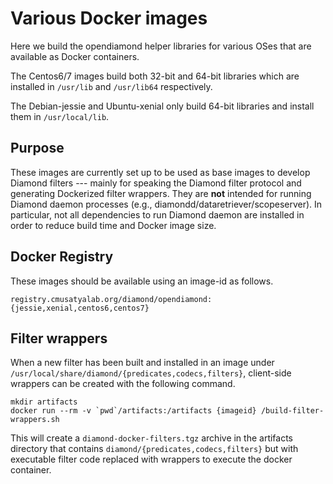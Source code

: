 # Various Docker images

Here we build the opendiamond helper libraries for various OSes that are
available as Docker containers.

The Centos6/7 images build both 32-bit and 64-bit libraries which are installed
in `/usr/lib` and `/usr/lib64` respectively.

The Debian-jessie and Ubuntu-xenial only build 64-bit libraries and install
them in `/usr/local/lib`.

## Purpose

These images are currently set up to be used as base
images to develop Diamond filters --- mainly for speaking the Diamond filter
protocol and generating Dockerized filter wrappers.
They are **not** intended for running Diamond daemon processes
(e.g., diamondd/dataretriever/scopeserver).
In particular, not all dependencies to run Diamond daemon are installed
in order to reduce build time and Docker image size.


## Docker Registry

These images should be available using an image-id as follows.

    registry.cmusatyalab.org/diamond/opendiamond:{jessie,xenial,centos6,centos7}


## Filter wrappers

When a new filter has been built and installed in an image under
`/usr/local/share/diamond/{predicates,codecs,filters}`, client-side wrappers
can be created with the following command.

    mkdir artifacts
    docker run --rm -v `pwd`/artifacts:/artifacts {imageid} /build-filter-wrappers.sh

This will create a `diamond-docker-filters.tgz` archive in the artifacts directory
that contains `diamond/{predicates,codecs,filters}` but with executable filter
code replaced with wrappers to execute the docker container.

